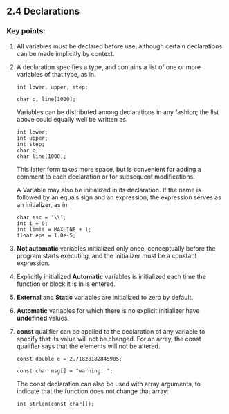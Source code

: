 ## 2.4 Declarations

### Key points:

1. All variables must be declared before use, although certain declarations can be made implicitly by context.

2. A declaration specifies a type, and contains a list of one or more variables of that type, as in.

    ```
    int lower, upper, step;

    char c, line[1000];
    ```

    Variables can be distributed among declarations in any fashion; the list above could equally well be written as.

    ```
    int lower;
    int upper;
    int step;
    char c;
    char line[1000];
    ```

    This latter form takes more space, but is convenient for adding a comment to
    each declaration or for subsequent modifications.

    A Variable may also be initialized in its declaration. If the name is followed by an equals sign and an expression, the expression serves as an initializer, as in

    ```
    char esc = '\\';
    int i = 0;
    int limit = MAXLINE + 1;
    float eps = 1.0e-5;
    ```
3. **Not automatic** variables initialized only once, conceptually before the program starts executing, and the initializer must be a constant expression.

4. Explicitly initialized **Automatic** variables is initialized each time the function or block it is in is entered.

5. **External** and **Static** variables are initialized to zero by default.

6. **Automatic** variables for which there is no explicit initializer have **undefined** values.

7. **const** qualifier can be applied to the declaration of any variable to specify that its value will not be changed. For an array, the const qualifier says that the elements will not be altered.

    ```
    const double e = 2.71828182845905;
    
    const char msg[] = "warning: ";
    ```

    The const declaration can also be used with array arguments, to indicate that the function does not change that array:

    ```
    int strlen(const char[]);
    ```